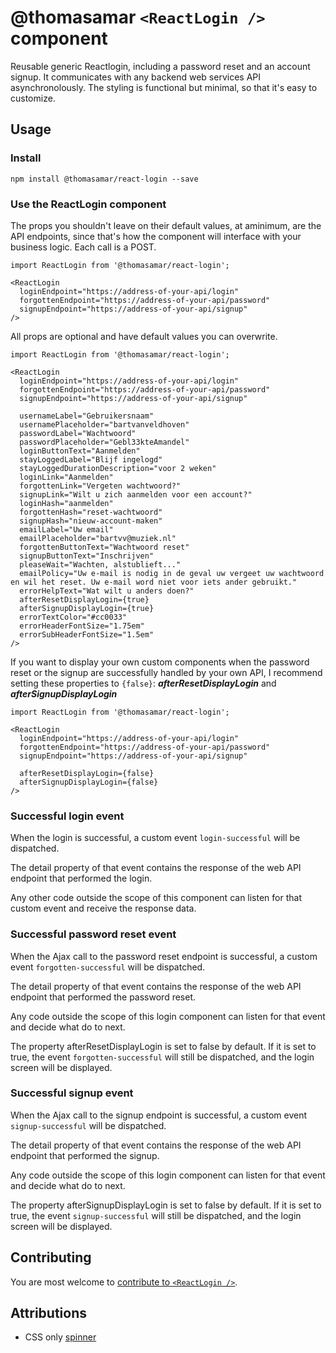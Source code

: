 # @thomasamar `<ReactLogin />` component
Reusable generic Reactlogin, including a password reset and an account signup.
It communicates with any backend web services API asynchronolously.
The styling is functional but minimal, so that it's easy to customize.

## Usage

### Install
```
npm install @thomasamar/react-login --save
```

### Use the ReactLogin component
The props you shouldn't leave on their default values, at aminimum, are the API endpoints, since that's how the component will interface with your business logic. Each call is a POST.

```
import ReactLogin from '@thomasamar/react-login';

<ReactLogin
  loginEndpoint="https://address-of-your-api/login"
  forgottenEndpoint="https://address-of-your-api/password"
  signupEndpoint="https://address-of-your-api/signup"
/>
```

All props are optional and have default values you can overwrite.

```
import ReactLogin from '@thomasamar/react-login';

<ReactLogin
  loginEndpoint="https://address-of-your-api/login"
  forgottenEndpoint="https://address-of-your-api/password"
  signupEndpoint="https://address-of-your-api/signup"

  usernameLabel="Gebruikersnaam"
  usernamePlaceholder="bartvanveldhoven"
  passwordLabel="Wachtwoord"
  passwordPlaceholder="Gebl33kteAmandel"
  loginButtonText="Aanmelden"
  stayLoggedLabel="Blijf ingelogd"
  stayLoggedDurationDescription="voor 2 weken"
  loginLink="Aanmelden"
  forgottenLink="Vergeten wachtwoord?"
  signupLink="Wilt u zich aanmelden voor een account?"
  loginHash="aanmelden"
  forgottenHash="reset-wachtwoord"
  signupHash="nieuw-account-maken"
  emailLabel="Uw email"
  emailPlaceholder="bartvv@muziek.nl"
  forgottenButtonText="Wachtwoord reset"
  signupButtonText="Inschrijven"
  pleaseWait="Wachten, alstublieft..."
  emailPolicy="Uw e-mail is nodig in de geval uw vergeet uw wachtwoord en wil het reset. Uw e-mail word niet voor iets ander gebruikt."
  errorHelpText="Wat wilt u anders doen?"
  afterResetDisplayLogin={true}
  afterSignupDisplayLogin={true}
  errorTextColor="#cc0033"
  errorHeaderFontSize="1.75em"
  errorSubHeaderFontSize="1.5em"
/>
```

If you want to display your own custom components when the password reset or the signup are successfully handled by your own API, I recommend setting these properties to `{false}`: ***afterResetDisplayLogin*** and ***afterSignupDisplayLogin***

```
import ReactLogin from '@thomasamar/react-login';

<ReactLogin
  loginEndpoint="https://address-of-your-api/login"
  forgottenEndpoint="https://address-of-your-api/password"
  signupEndpoint="https://address-of-your-api/signup"

  afterResetDisplayLogin={false}
  afterSignupDisplayLogin={false}
/>
```

### Successful login event
When the login is successful, a custom event `login-successful` will be dispatched.

The detail property of that event contains the response of the web API endpoint that performed the login.

Any other code outside the scope of this component can listen for that custom event and receive the response data.

### Successful password reset event
When the Ajax call to the password reset endpoint is successful, a custom event `forgotten-successful` will be dispatched.

The detail property of that event contains the response of the web API endpoint that performed the password reset.

Any code outside the scope of this login component can listen for that event and decide what do to next.

The property afterResetDisplayLogin is set to false by default. If it is set to true, the event `forgotten-successful` will still be dispatched, and the login screen will be displayed.

### Successful signup event
When the Ajax call to the signup endpoint is successful, a custom event `signup-successful` will be dispatched.

The detail property of that event contains the response of the web API endpoint that performed the signup.

Any code outside the scope of this login component can listen for that event and decide what do to next.

The property afterSignupDisplayLogin is set to false by default. If it is set to true, the event `signup-successful` will still be dispatched, and the login screen will be displayed.

## Contributing
You are most welcome to [contribute to `<ReactLogin />`](CONTRIBUTING.md).

## Attributions
- CSS only [spinner](http://tobiasahlin.com/spinkit/)
